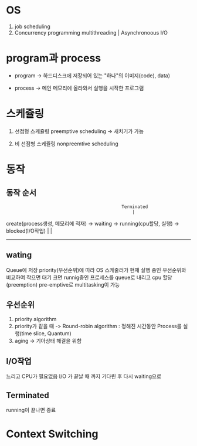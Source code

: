 # OS

1. job scheduling
2. Concurrency programming
   multithreading | Asynchronoous I/O

# program과 process

- program
  -> 하드디스크에 저장되어 있는 "하나"의 이미지(code), data)

- process
  -> 메인 메모리에 올라와서 실행을 시작한 프로그램

# 스케쥴링

1. 선점형 스케쥴링 preemptive scheduling
   -> 새치기가 가능

2. 비 선점형 스케쥴링 nonpreemtive scheduling

# 동작

## 동작 순서

                                                Terminated
                                                    |

create(process생성, 메모리에 적재) -> waiting -> running(cpu할당, 실행) -> blocked(I/O작업)
| |

---

## wating

Queue에 저장
priority(우선순위)에 따라 OS 스케줄러가 현재 실행 중인 우선순위와 비교하여 작으면 대기 크면 runnig중인 프로세스를 queue로 내리고 cpu 할당(preemption)
pre-emptive로 multitasking이 가능

## 우선순위

1. priority algorithm
2. priority가 같을 때 -> Round-robin algorithm : 정해진 시간동안 Process를 실행(time slice, Quantum)
3. aging -> 기아상태 해결을 위함

## I/O작업

느리고 CPU가 필요없음
I/O 가 끝날 때 까지 기다린 후 다시 waiting으로

## Terminated

running이 끝나면 종료

# Context Switching
